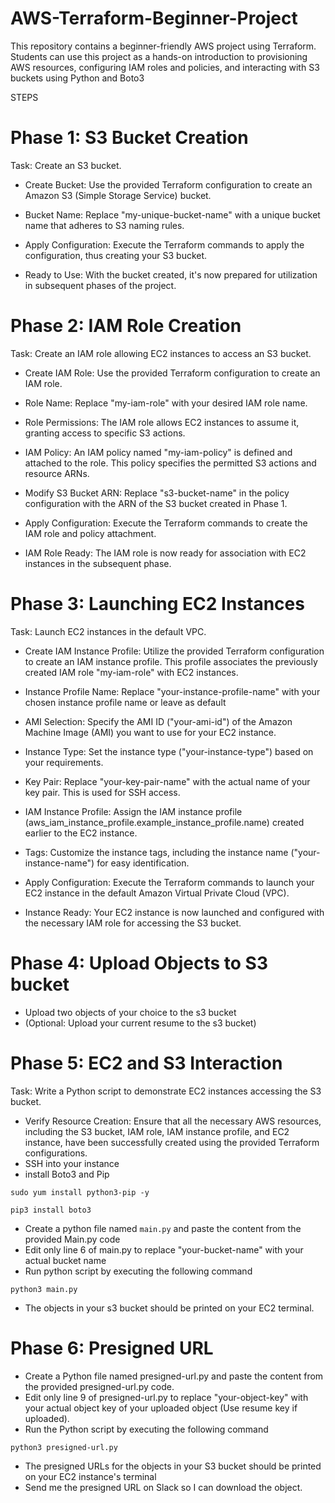 # AWS-Terraform-Beginner-Project
This repository contains a beginner-friendly AWS project using Terraform. Students can use this project as a hands-on introduction to provisioning AWS resources, configuring IAM roles and policies, and interacting with S3 buckets using Python and Boto3


STEPS
# Phase 1: S3 Bucket Creation
Task: Create an S3 bucket.

* Create Bucket: Use the provided Terraform configuration to create an Amazon S3 (Simple Storage Service) bucket.

* Bucket Name: Replace "my-unique-bucket-name" with a unique bucket name that adheres to S3 naming rules.

* Apply Configuration: Execute the Terraform commands to apply the configuration, thus creating your S3 bucket.

* Ready to Use: With the bucket created, it's now prepared for utilization in subsequent phases of the project.

# Phase 2: IAM Role Creation
Task: Create an IAM role allowing EC2 instances to access an S3 bucket.

* Create IAM Role: Use the provided Terraform configuration to create an IAM role.

* Role Name: Replace "my-iam-role" with your desired IAM role name.

* Role Permissions: The IAM role allows EC2 instances to assume it, granting access to specific S3 actions.

* IAM Policy: An IAM policy named "my-iam-policy" is defined and attached to the role. This policy specifies the permitted S3 actions and resource ARNs.

* Modify S3 Bucket ARN: Replace "s3-bucket-name" in the policy configuration with the ARN of the S3 bucket created in Phase 1.

* Apply Configuration: Execute the Terraform commands to create the IAM role and policy attachment.

* IAM Role Ready: The IAM role is now ready for association with EC2 instances in the subsequent phase.


# Phase 3: Launching EC2 Instances
Task: Launch EC2 instances in the default VPC.

* Create IAM Instance Profile: Utilize the provided Terraform configuration to create an IAM instance profile. This profile associates the previously created IAM role "my-iam-role" with EC2 instances.

* Instance Profile Name: Replace "your-instance-profile-name" with your chosen instance profile name or leave as default

* AMI Selection: Specify the AMI ID ("your-ami-id") of the Amazon Machine Image (AMI) you want to use for your EC2 instance.

* Instance Type: Set the instance type ("your-instance-type") based on your requirements.

* Key Pair: Replace "your-key-pair-name" with the actual name of your key pair. This is used for SSH access.

* IAM Instance Profile: Assign the IAM instance profile (aws_iam_instance_profile.example_instance_profile.name) created earlier to the EC2 instance.

* Tags: Customize the instance tags, including the instance name ("your-instance-name") for easy identification.

* Apply Configuration: Execute the Terraform commands to launch your EC2 instance in the default Amazon Virtual Private Cloud (VPC).

* Instance Ready: Your EC2 instance is now launched and configured with the necessary IAM role for accessing the S3 bucket.

# Phase 4: Upload Objects to S3 bucket
* Upload two objects of your choice to the s3 bucket
* (Optional: Upload your current resume to the s3 bucket)

# Phase 5: EC2 and S3 Interaction
Task: Write a Python script to demonstrate EC2 instances accessing the S3 bucket.

* Verify Resource Creation: Ensure that all the necessary AWS resources, including the S3 bucket, IAM role, IAM instance profile, and EC2 instance, have been successfully created using the provided Terraform configurations.
* SSH into your instance 
* install Boto3 and Pip
```
sudo yum install python3-pip -y
``````
``````
pip3 install boto3
```````
* Create a python file named ``main.py`` and paste the content from the provided Main.py code
* Edit only line 6 of main.py to replace "your-bucket-name" with your actual bucket name 
* Run python script by executing the following command 
```
python3 main.py
```
* The objects in your s3 bucket should be printed on your EC2 terminal. 

# Phase 6: Presigned URL 
* Create a Python file named presigned-url.py and paste the content from the provided presigned-url.py code.
* Edit only line 9 of presigned-url.py to replace "your-object-key" with your actual object key of your uploaded object (Use resume key if uploaded).
* Run the Python script by executing the following command
``````
python3 presigned-url.py
``````
* The presigned URLs for the objects in your S3 bucket should be printed on your EC2 instance's terminal
* Send me the presigned URL on Slack so I can download the object.  
